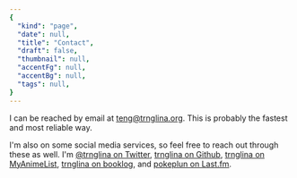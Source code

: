 ```yaml
---
{
  "kind": "page",
  "date": null,
  "title": "Contact",
  "draft": false,
  "thumbnail": null,
  "accentFg": null,
  "accentBg": null,
  "tags": null,
}
---
```


I can be reached by email at [teng@trnglina.org](mailto:teng@trnglina.org). This is probably the fastest and most reliable way.

I'm also on some social media services, so feel free to reach out through these as well. I'm <a href="https://twitter.com/trnglina" target="_blank" rel="noopener noreferrer">@trnglina on Twitter</a>, <a href="https://github.com/trnglina" target="_blank" rel="noopener noreferrer">trnglina on Github</a>, <a href="https://myanimelist.net/animelist/trnglina" target="_blank" rel="noopener noreferrer">trnglina on MyAnimeList</a>, <a href="https://booklog.jp/users/trnglina" target="_blank" rel="noopener noreferrer">trnglina on booklog</a>, and <a href="https://www.last.fm/user/pokeplun" target="_blank" rel="noopener noreferrer">pokeplun on Last.fm</a>.
